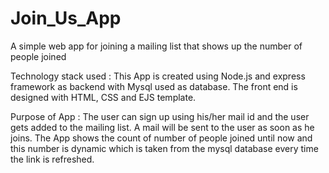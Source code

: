# Join_Us_App
A simple web app for joining a mailing list that shows up the number of people joined

Technology stack used :
This App is created using Node.js and express framework as backend with Mysql used as database. The front end is designed with HTML, CSS and EJS template. 

Purpose of App :
The user can sign up using his/her mail id and the user gets added to the mailing list. A mail will be sent to the user as soon as he joins. The App shows the count of number of people joined until now and this number is dynamic which is taken from the mysql database every time the link is refreshed.


